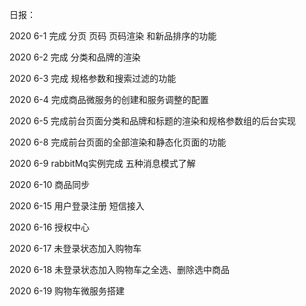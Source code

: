 日报：

2020 6-1
完成 分页 页码 页码渲染 和新品排序的功能

2020 6-2
完成  分类和品牌的渲染

2020 6-3
完成  规格参数和搜索过滤的功能

2020 6-4
完成商品微服务的创建和服务调整的配置

2020 6-5
完成前台页面分类和品牌和标题的渲染和规格参数组的后台实现

2020 6-8
完成前台页面的全部渲染和静态化页面的功能

2020  6-9
rabbitMq实例完成  五种消息模式了解

2020  6-10
商品同步

2020  6-15
用户登录注册 短信接入

2020  6-16
授权中心

2020  6-17
未登录状态加入购物车

2020  6-18
未登录状态加入购物车之全选、删除选中商品

2020  6-19
购物车微服务搭建


